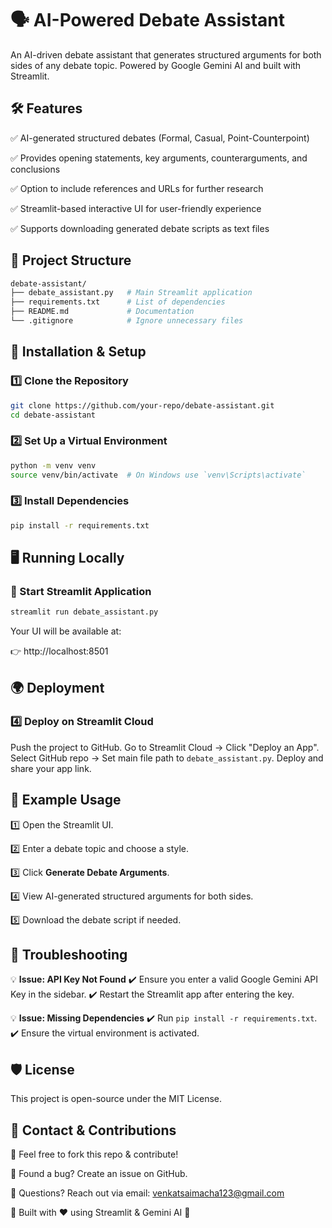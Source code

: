 # 🗣️ AI-Powered Debate Assistant

An AI-driven debate assistant that generates structured arguments for both sides of any debate topic. Powered by Google Gemini AI and built with Streamlit.

## 🛠️ Features

✅ AI-generated structured debates (Formal, Casual, Point-Counterpoint)

✅ Provides opening statements, key arguments, counterarguments, and conclusions

✅ Option to include references and URLs for further research

✅ Streamlit-based interactive UI for user-friendly experience

✅ Supports downloading generated debate scripts as text files

## 📂 Project Structure

```bash
debate-assistant/
├── debate_assistant.py   # Main Streamlit application
├── requirements.txt      # List of dependencies
├── README.md             # Documentation
└── .gitignore            # Ignore unnecessary files
```

## 🚀 Installation & Setup

### 1️⃣ Clone the Repository

```bash
git clone https://github.com/your-repo/debate-assistant.git
cd debate-assistant
```

### 2️⃣ Set Up a Virtual Environment

```bash
python -m venv venv
source venv/bin/activate  # On Windows use `venv\Scripts\activate`
```

### 3️⃣ Install Dependencies

```bash
pip install -r requirements.txt
```

## 🖥️ Running Locally

### 🔹 Start Streamlit Application

```bash
streamlit run debate_assistant.py
```

Your UI will be available at:

👉 http://localhost:8501

## 🌍 Deployment

### 4️⃣ Deploy on Streamlit Cloud

Push the project to GitHub.
Go to Streamlit Cloud → Click "Deploy an App".
Select GitHub repo → Set main file path to `debate_assistant.py`.
Deploy and share your app link.

## 📌 Example Usage

1️⃣ Open the Streamlit UI.

2️⃣ Enter a debate topic and choose a style.

3️⃣ Click **Generate Debate Arguments**.

4️⃣ View AI-generated structured arguments for both sides.

5️⃣ Download the debate script if needed.

## 🔧 Troubleshooting

💡 **Issue: API Key Not Found**
✔️ Ensure you enter a valid Google Gemini API Key in the sidebar.
✔️ Restart the Streamlit app after entering the key.

💡 **Issue: Missing Dependencies**
✔️ Run `pip install -r requirements.txt`.
✔️ Ensure the virtual environment is activated.

## 🛡️ License

This project is open-source under the MIT License.

## 📩 Contact & Contributions

🔹 Feel free to fork this repo & contribute!

🔹 Found a bug? Create an issue on GitHub.

🔹 Questions? Reach out via email: venkatsaimacha123@gmail.com

🚀 Built with ❤️ using Streamlit & Gemini AI 🚀

